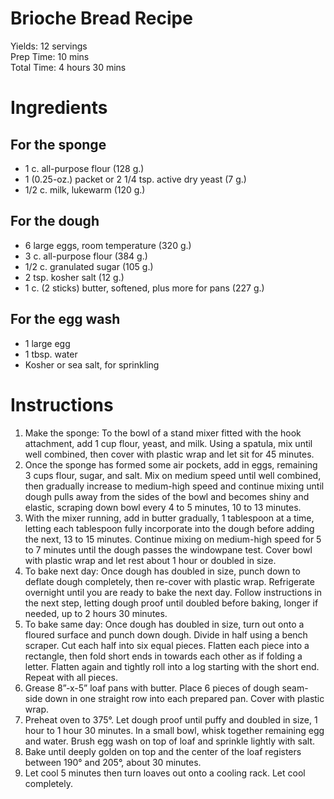 # Brioche Bread Recipe

Yields: 12 servings  
Prep Time: 10 mins  
Total Time: 4 hours 30 mins  

# Ingredients

## For the sponge

- 1 c. all-purpose flour (128 g.)
- 1 (0.25-oz.) packet or 2 1/4 tsp. active dry yeast (7 g.)
- 1/2 c. milk, lukewarm (120 g.)

## For the dough

- 6 large eggs, room temperature (320 g.)
- 3 c. all-purpose flour (384 g.)
- 1/2 c. granulated sugar (105 g.)
- 2 tsp. kosher salt (12 g.)
- 1 c. (2 sticks) butter, softened, plus more for pans (227 g.)

## For the egg wash

- 1 large egg
- 1 tbsp. water
- Kosher or sea salt, for sprinkling

# Instructions

1. Make the sponge: To the bowl of a stand mixer fitted with the hook attachment, add 1 cup flour, yeast, and milk. Using a spatula, mix until well combined, then cover with plastic wrap and let sit for 45 minutes.
1. Once the sponge has formed some air pockets, add in eggs, remaining 3 cups flour, sugar, and salt. Mix on medium speed until well combined, then gradually increase to medium-high speed and continue mixing until dough pulls away from the sides of the bowl and becomes shiny and elastic, scraping down bowl every 4 to 5 minutes, 10 to 13 minutes.
1. With the mixer running, add in butter gradually, 1 tablespoon at a time, letting each tablespoon fully incorporate into the dough before adding the next, 13 to 15 minutes. Continue mixing on medium-high speed for 5 to 7 minutes until the dough passes the windowpane test. Cover bowl with plastic wrap and let rest about 1 hour or doubled in size.
1. To bake next day: Once dough has doubled in size, punch down to deflate dough completely, then re-cover with plastic wrap. Refrigerate overnight until you are ready to bake the next day. Follow instructions in the next step, letting dough proof until doubled before baking, longer if needed, up to 2 hours 30 minutes.
1. To bake same day: Once dough has doubled in size, turn out onto a floured surface and punch down dough. Divide in half using a bench scraper. Cut each half into six equal pieces. Flatten each piece into a rectangle, then fold short ends in towards each other as if folding a letter. Flatten again and tightly roll into a log starting with the short end. Repeat with all pieces.
1. Grease 8”-x-5” loaf pans with butter. Place 6 pieces of dough seam-side down in one straight row into each prepared pan. Cover with plastic wrap.
1. Preheat oven to 375°. Let dough proof until puffy and doubled in size, 1 hour to 1 hour 30 minutes. In a small bowl, whisk together remaining egg and water. Brush egg wash on top of loaf and sprinkle lightly with salt.
1. Bake until deeply golden on top and the center of the loaf registers between 190° and 205°, about 30 minutes.
1. Let cool 5 minutes then turn loaves out onto a cooling rack. Let cool completely.
